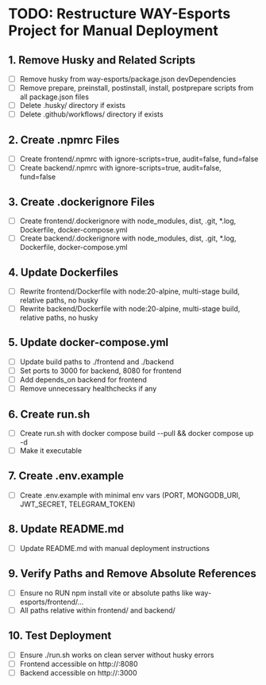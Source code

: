 # TODO: Restructure WAY-Esports Project for Manual Deployment

## 1. Remove Husky and Related Scripts
- [ ] Remove husky from way-esports/package.json devDependencies
- [ ] Remove prepare, preinstall, postinstall, install, postprepare scripts from all package.json files
- [ ] Delete .husky/ directory if exists
- [ ] Delete .github/workflows/ directory if exists

## 2. Create .npmrc Files
- [ ] Create frontend/.npmrc with ignore-scripts=true, audit=false, fund=false
- [ ] Create backend/.npmrc with ignore-scripts=true, audit=false, fund=false

## 3. Create .dockerignore Files
- [ ] Create frontend/.dockerignore with node_modules, dist, .git, *.log, Dockerfile, docker-compose.yml
- [ ] Create backend/.dockerignore with node_modules, dist, .git, *.log, Dockerfile, docker-compose.yml

## 4. Update Dockerfiles
- [ ] Rewrite frontend/Dockerfile with node:20-alpine, multi-stage build, relative paths, no husky
- [ ] Rewrite backend/Dockerfile with node:20-alpine, multi-stage build, relative paths, no husky

## 5. Update docker-compose.yml
- [ ] Update build paths to ./frontend and ./backend
- [ ] Set ports to 3000 for backend, 8080 for frontend
- [ ] Add depends_on backend for frontend
- [ ] Remove unnecessary healthchecks if any

## 6. Create run.sh
- [ ] Create run.sh with docker compose build --pull && docker compose up -d
- [ ] Make it executable

## 7. Create .env.example
- [ ] Create .env.example with minimal env vars (PORT, MONGODB_URI, JWT_SECRET, TELEGRAM_TOKEN)

## 8. Update README.md
- [ ] Update README.md with manual deployment instructions

## 9. Verify Paths and Remove Absolute References
- [ ] Ensure no RUN npm install vite or absolute paths like way-esports/frontend/...
- [ ] All paths relative within frontend/ and backend/

## 10. Test Deployment
- [ ] Ensure ./run.sh works on clean server without husky errors
- [ ] Frontend accessible on http://<IP>:8080
- [ ] Backend accessible on http://<IP>:3000
